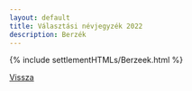 ```yaml
---
layout: default
title: Választási névjegyzék 2022
description: Berzék
---
```


{% include settlementHTMLs/Berzeek.html %}

[Vissza](./)